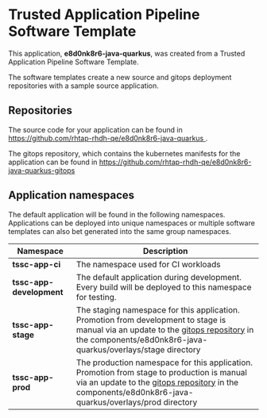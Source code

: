 # Trusted Application Pipeline Software Template

This application, **e8d0nk8r6-java-quarkus**, was created from a Trusted Application Pipeline Software Template.

The software templates create a new source and gitops deployment repositories with a sample source application. 

## Repositories

The source code for your application can be found in [https://github.com/rhtap-rhdh-qe/e8d0nk8r6-java-quarkus ](https://github.com/rhtap-rhdh-qe/e8d0nk8r6-java-quarkus ).
 
The gitops repository, which contains the kubernetes manifests for the application can be found in 
[https://github.com/rhtap-rhdh-qe/e8d0nk8r6-java-quarkus-gitops ](https://github.com/rhtap-rhdh-qe/e8d0nk8r6-java-quarkus-gitops ) 

## Application namespaces 

The default application will be found in the following namespaces. Applications can be deployed into unique namespaces or multiple software templates can also bet generated into the same group namespaces.  

|  Namespace   |  Description   |  
| -------- | -------- |
| **tssc-app-ci** | The namespace used for CI workloads |
| **tssc-app-development** | The default application during development. Every build will be deployed to this namespace for testing. |
| **tssc-app-stage** | The staging namespace for this application. Promotion from development to stage is manual via an update to the [gitops repository](https://github.com/rhtap-rhdh-qe/e8d0nk8r6-java-quarkus-gitops ) in the components/e8d0nk8r6-java-quarkus/overlays/stage directory |
| **tssc-app-prod** | The production namespace for this application. Promotion from stage to production is manual via an update to the [gitops repository](https://github.com/rhtap-rhdh-qe/e8d0nk8r6-java-quarkus-gitops ) in the components/e8d0nk8r6-java-quarkus/overlays/prod directory |